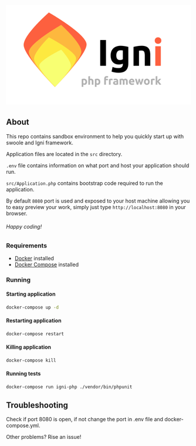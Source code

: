 # ![Igni logo](https://github.com/igniphp/common/blob/master/logo/full.svg)

## About
This repo contains sandbox environment to help you quickly start up with swoole and Igni framework. 

Application files are located in the `src` directory.

`.env` file contains information on what port and host your application should run.

`src/Application.php` contains bootstrap code required to run the application.

By default `8080` port is used and exposed to your host machine allowing you to easy preview your work,
simply just type `http://localhost:8080` in your browser.


###### Happy coding!

### Requirements

- [Docker](https://docs.docker.com/engine/installation/) installed
- [Docker Compose](https://docs.docker.com/compose/install/) installed


### Running

#### Starting application
```bash
docker-compose up -d
```

#### Restarting application
```bash
docker-compose restart
```

#### Killing application
```bash
docker-compose kill
```

#### Running tests
```bash
docker-compose run igni-php ./vendor/bin/phpunit
```


## Troubleshooting
Check if port 8080 is open, if not change the port in .env file and docker-compose.yml.

Other problems? Rise an issue!
